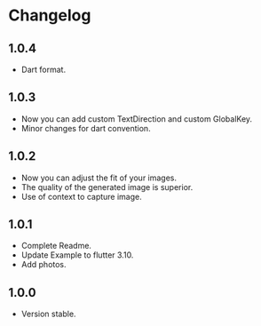 # Changelog

## 1.0.4
* Dart format.

## 1.0.3
* Now you can add custom TextDirection and custom GlobalKey.
* Minor changes for dart convention.

## 1.0.2
* Now you can adjust the fit of your images.
* The quality of the generated image is superior.
* Use of context to capture image.

## 1.0.1

* Complete Readme.
* Update Example to flutter 3.10.
* Add photos.

## 1.0.0

* Version stable.